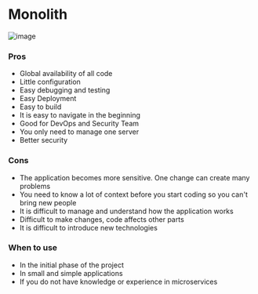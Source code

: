 # Monolith

![image](https://user-images.githubusercontent.com/48235197/147384255-431a5994-198f-4a08-9f0f-d6e78f9a1d7b.png)

### Pros
- Global availability of all code
- Little configuration
- Easy debugging and testing
- Easy Deployment
- Easy to build
- It is easy to navigate in the beginning
- Good for DevOps and Security Team
- You only need to manage one server
- Better security

### Cons
- The application becomes more sensitive. One change can create many problems
- You need to know a lot of context before you start coding so you can't bring new people
- It is difficult to manage and understand how the application works
- Difficult to make changes, code affects other parts
- It is difficult to introduce new technologies

### When to use
- In the initial phase of the project
- In small and simple applications
- If you do not have knowledge or experience in microservices
